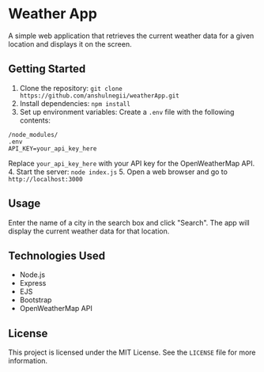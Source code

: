 # Weather App

A simple web application that retrieves the current weather data for a given location and displays it on the screen.

## Getting Started

1. Clone the repository: `git clone https://github.com/anshulnegii/weatherApp.git`
2. Install dependencies: `npm install`
3. Set up environment variables: Create a `.env` file with the following contents:
```
/node_modules/
.env
API_KEY=your_api_key_here
```
Replace `your_api_key_here` with your API key for the OpenWeatherMap API.
4. Start the server: `node index.js`
5. Open a web browser and go to `http://localhost:3000`

## Usage

Enter the name of a city in the search box and click "Search". The app will display the current weather data for that location.

## Technologies Used

- Node.js
- Express
- EJS
- Bootstrap
- OpenWeatherMap API

## License

This project is licensed under the MIT License. See the `LICENSE` file for more information.